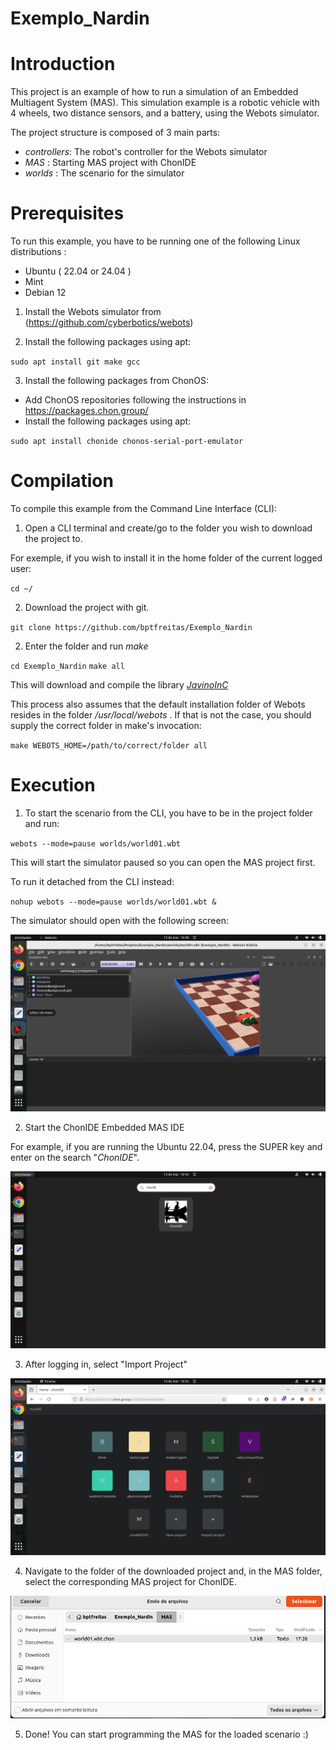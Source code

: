 # Exemplo_Nardin

# Introduction

This project is an example of how to run a simulation of an Embedded Multiagent System (MAS). This simulation example is a robotic vehicle with 4 wheels, two distance sensors, and a battery, using the Webots simulator. 

The project structure is composed of 3 main parts:

* _controllers_: The robot's controller for the Webots simulator
* _MAS_ : Starting MAS project with ChonIDE
* _worlds_ : The scenario for the simulator

# Prerequisites 

To run this example, you have to be running one of the following Linux distributions :

* Ubuntu ( 22.04 or 24.04 )
* Mint
* Debian 12

1. Install the Webots simulator from (https://github.com/cyberbotics/webots)

2. Install the following packages using apt:

`sudo apt install git make gcc`

3. Install the following packages from ChonOS:

 - Add ChonOS repositories following the instructions in https://packages.chon.group/
 - Install the following packages using apt: 

`sudo apt install chonide chonos-serial-port-emulator`

# Compilation

To compile this example from the Command Line Interface (CLI):

1. Open a CLI terminal and create/go to the folder you wish to download the project to.

For exemple, if you wish to install it in the home folder of the current logged user:

`cd ~/` 

2. Download the project with git.

`git clone https://github.com/bptfreitas/Exemplo_Nardin`

2. Enter the folder and run _make_

`cd Exemplo_Nardin`
`make all`

This will download and compile the library [_JavinoInC_](https://github.com/chon-group/JavinoInC.git)

This process also assumes that the default installation folder of Webots resides in the folder _/usr/local/webots_ . If that is not the case, you should supply the correct folder in make's invocation:

`make WEBOTS_HOME=/path/to/correct/folder all`

# Execution

1. To start the scenario from the CLI, you have to be in the project folder and run:

`webots --mode=pause worlds/world01.wbt`

This will start the simulator paused so you can open the MAS project first.

To run it detached from the CLI instead:

`nohup webots --mode=pause worlds/world01.wbt &`

The simulator should open with the following screen:

![Webots first execution](https://github.com/bptfreitas/Exemplo_Nardin/blob/39d070d261670e95cb5ce104e7132b04a69a161b/doc/imgs-github/exec_webots-first-execution.png)

2. Start the ChonIDE Embedded MAS IDE

For example, if you are running the Ubuntu 22.04, press the SUPER key and enter on the search "_ChonIDE_".

![Start ChonIDE](https://github.com/bptfreitas/Exemplo_Nardin/blob/39d070d261670e95cb5ce104e7132b04a69a161b/doc/imgs-github/exec_start-chonide.png)

3. After logging in, select "Import Project"

![Import Project](https://github.com/bptfreitas/Exemplo_Nardin/blob/39d070d261670e95cb5ce104e7132b04a69a161b/doc/imgs-github/exec_import-project.png)

4. Navigate to the folder of the downloaded project and, in the MAS folder, select the corresponding MAS project for ChonIDE.

![Select world project](https://github.com/bptfreitas/Exemplo_Nardin/blob/39d070d261670e95cb5ce104e7132b04a69a161b/doc/imgs-github/exec_select-MAS-proj.png)

5. Done! You can start programming the MAS for the loaded scenario :) 







